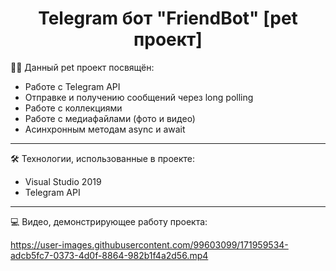 <div align="center">
  <h1>Telegram бот "FriendBot" [pet проект]</h1>
</div>

👨‍💻 Данный pet проект посвящён:
- Работе с Telegram API 
- Отправке и получению сообщений через long polling
- Работе с коллекциями 
- Работе с медиафайлами (фото и видео) 
- Асинхронным методам async и await
---
🛠️ Технологии, использованные в проекте:
- Visual Studio 2019 
- Telegram API
---
💻 Видео, демонстрирующее работу проекта:

https://user-images.githubusercontent.com/99603099/171959534-adcb5fc7-0373-4d0f-8864-982b1f4a2d56.mp4

